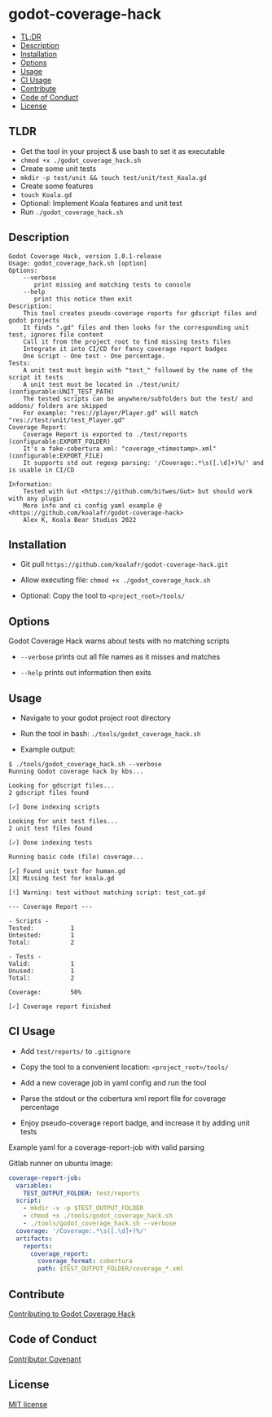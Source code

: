 # godot-coverage-hack

* [TL;DR](#tldr)
* [Description](#description)
* [Installation](#installation)
* [Options](#options)
* [Usage](#usage)
* [CI Usage](#ci-usage)
* [Contribute](#contribute)
* [Code of Conduct](#code-of-conduct)
* [License](#license)

## TLDR

- Get the tool in your project & use bash to set it as executable
- `chmod +x ./godot_coverage_hack.sh`
- Create some unit tests
- `mkdir -p test/unit && touch test/unit/test_Koala.gd`
- Create some features
- `touch Koala.gd`
- Optional: Implement Koala features and unit test
- Run `./godot_coverage_hack.sh`

## Description

```
Godot Coverage Hack, version 1.0.1-release
Usage: godot_coverage_hack.sh [option]
Options:
    --verbose
       print missing and matching tests to console
    --help
       print this notice then exit
Description:
    This tool creates pseudo-coverage reports for gdscript files and godot projects
    It finds ".gd" files and then looks for the corresponding unit test, ignores file content
    Call it from the project root to find missing tests files
    Integrate it into CI/CD for fancy coverage report badges
    One script - One test - One percentage.
Tests:
    A unit test must begin with "test_" followed by the name of the script it tests
    A unit test must be located in ./test/unit/ (configurable:UNIT_TEST_PATH)
    The tested scripts can be anywhere/subfolders but the test/ and addons/ folders are skipped
    For example: "res://player/Player.gd" will match "res://test/unit/test_Player.gd"
Coverage Report:
    Coverage Report is exported to ./test/reports (configurable:EXPORT_FOLDER)
    It's a fake-cobertura xml: "coverage_<timestamp>.xml" (configurable:EXPORT_FILE)
    It supports std out regexp parsing: '/Coverage:.*\s([.\d]+)%/' and is usable in CI/CD

Information:
    Tested with Gut <https://github.com/bitwes/Gut> but should work with any plugin
    More info and ci config yaml example @ <https://github.com/koalafr/godot-coverage-hack>
    Alex K, Koala Bear Studios 2022
```

## Installation

- Git pull `https://github.com/koalafr/godot-coverage-hack.git`

- Allow executing file: `chmod +x ./godot_coverage_hack.sh`

- Optional: Copy the tool to `<project_root>/tools/`


## Options

Godot Coverage Hack warns about tests with no matching scripts

- `--verbose` prints out all file names as it misses and matches

- `--help` prints out information then exits


## Usage

- Navigate to your godot project root directory

- Run the tool in bash: `./tools/godot_coverage_hack.sh`

- Example output:

```
$ ./tools/godot_coverage_hack.sh --verbose
Running Godot coverage hack by kbs...

Looking for gdscript files...
2 gdscript files found

[✓] Done indexing scripts

Looking for unit test files...
2 unit test files found

[✓] Done indexing tests

Running basic code (file) coverage...

[✓] Found unit test for human.gd
[X] Missing test for koala.gd

[!] Warning: test without matching script: test_cat.gd

--- Coverage Report ---

- Scripts -
Tested:          1
Untested:        1
Total:           2

- Tests -
Valid:           1
Unused:          1
Total:           2

Coverage:        50%

[✓] Coverage report finished
```

## CI Usage

- Add `test/reports/` to `.gitignore`

- Copy the tool to a convenient location: `<project_root>/tools/`

- Add a new coverage job in yaml config and run the tool

- Parse the stdout or the cobertura xml report file for coverage percentage

- Enjoy pseudo-coverage report badge, and increase it by adding unit tests

Example yaml for a coverage-report-job with valid parsing

Gitlab runner on ubuntu image:
```yaml
coverage-report-job:
  variables:
    TEST_OUTPUT_FOLDER: test/reports
  script:
    - mkdir -v -p $TEST_OUTPUT_FOLDER
    - chmod +x ./tools/godot_coverage_hack.sh
    - ./tools/godot_coverage_hack.sh --verbose
  coverage: '/Coverage:.*\s([.\d]+)%/'
  artifacts:
    reports:
      coverage_report:
        coverage_format: cobertura
        path: $TEST_OUTPUT_FOLDER/coverage_*.xml
```

## Contribute

[Contributing to Godot Coverage Hack](/docs/CONTRIBUTING.md)

## Code of Conduct

[Contributor Covenant](/docs/CODE_OF_CONDUCT.md)

## License

[MIT license](/LICENSE)
